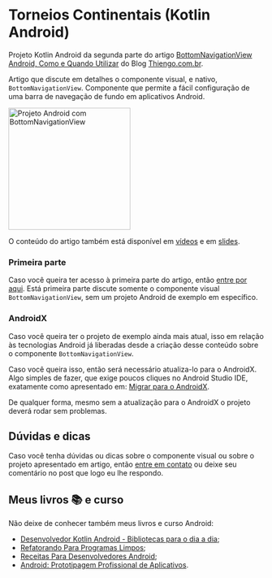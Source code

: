 # Torneios Continentais (Kotlin Android)

Projeto Kotlin Android da segunda parte do artigo [BottomNavigationView Android, Como e Quando Utilizar](https://www.thiengo.com.br/bottomnavigationview-android-como-e-quando-utilizar#title-12) do Blog [Thiengo.com.br](https://www.thiengo.com.br).

Artigo que discute em detalhes o componente visual, e nativo, `BottomNavigationView`. Componente que permite a fácil configuração de uma barra de navegação de fundo em aplicativos Android.

<img src="https://www.thiengo.com.br/img/post/normal/rbjpgg98d7b9j4cplj0b5t0uh455d7247517bc0871d5144846ad87c63b.gif" width="240" alt="Projeto Android com BottomNavigationView">

O conteúdo do artigo também está disponível em [vídeos](https://www.thiengo.com.br/bottomnavigationview-android-como-e-quando-utilizar#title-36) e em [slides](https://www.thiengo.com.br/bottomnavigationview-android-como-e-quando-utilizar#title-35).

### Primeira parte

Caso você queira ter acesso à primeira parte do artigo, então [entre por aqui](https://www.thiengo.com.br/bottomnavigationview-android-como-e-quando-utilizar#title-01). Está primeira parte discute somente o componente visual `BottomNavigationView`, sem um projeto Android de exemplo em específico.

### AndroidX

Caso você queira ter o projeto de exemplo ainda mais atual, isso em relação às tecnologias Android já liberadas desde a criação desse conteúdo sobre o componente `BottomNavigationView`.

Caso você queira isso, então será necessário atualiza-lo para o AndroidX. Algo simples de fazer, que exige poucos cliques no Android Studio IDE, exatamente como apresentado em: [Migrar para o AndroidX](https://developer.android.com/jetpack/androidx/migrate?hl=pt-br).

De qualquer forma, mesmo sem a atualização para o AndroidX o projeto deverá rodar sem problemas.

## Dúvidas e dicas

Caso você tenha dúvidas ou dicas sobre o componente visual ou sobre o projeto apresentado em artigo, então [entre em contato](https://www.thiengo.com.br/contato) ou deixe seu comentário no post que logo eu lhe respondo.

## Meus livros 📚 e curso

Não deixe de conhecer também meus livros e curso Android:

- [Desenvolvedor Kotlin Android - Bibliotecas para o dia a dia](https://www.thiengo.com.br/livro-desenvolvedor-kotlin-android);
- [Refatorando Para Programas Limpos](https://www.thiengo.com.br/livro-refatorando-para-programas-limpos);
- [Receitas Para Desenvolvedores Android](https://www.thiengo.com.br/livro-receitas-para-desenvolvedores-android);
- [Android: Prototipagem Profissional de Aplicativos](https://www.udemy.com/course/android-prototipagem-profissional-de-aplicativos/?locale=pt_BR&persist_locale=).
